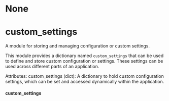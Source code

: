 # None

<a id="custom_settings"></a>

# custom\_settings

A module for storing and managing configuration or custom settings.

This module provides a dictionary named `custom_settings` that can be
used to define and store custom configuration or settings. These settings
can be used across different parts of an application.

Attributes:
    custom_settings (dict): A dictionary to hold custom configuration
    settings, which can be set and accessed dynamically within the
    application.

<a id="custom_settings.custom_settings"></a>

#### custom\_settings

